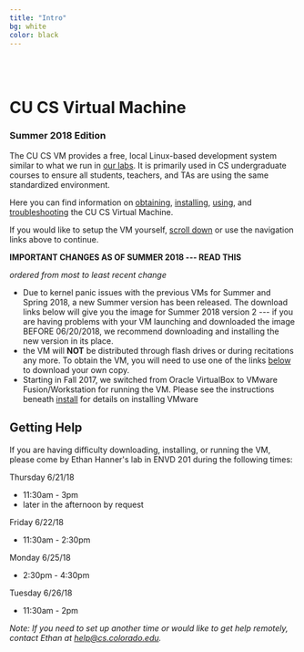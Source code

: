```yaml
---
title: "Intro"
bg: white
color: black
---
```


<div class="center">    
     <span class="center fa-stack subtlecircle" style="font-size:100px; background:#e8e8e8">
           <i class="fa fa-circle fa-stack-2x text-white"></i>
           <i class="fa fa-desktop fa-stack-1x text-black"></i>
     </span>
     <br>
     <br>
</div>

# CU CS Virtual Machine

### Summer 2018 Edition

The CU CS VM provides a free, local Linux-based development system
similar to what we run in
[our labs](https://csel.cs.colorado.edu). It is primarily used in CS
undergraduate courses to ensure all students, teachers, and TAs are
using the same standardized environment.

Here you can find information on [obtaining](#obtain),
[installing](#install), [using](#usage), and [troubleshooting](#faq)
the CU CS Virtual Machine.

If you would like to setup the VM yourself, [scroll down](#obtain) or
use the navigation links above to continue.

**IMPORTANT CHANGES AS OF SUMMER 2018 --- READ THIS**

*ordered from most to least recent change*

- Due to kernel panic issues with the previous VMs for Summer and Spring 2018, a new Summer version has been released. The download links below will give you the image for Summer 2018 version 2 --- if you are having problems with your VM launching and downloaded the image BEFORE 06/20/2018, we recommend downloading and installing the new version in its place.
- the VM will **NOT** be distributed through flash drives or during recitations any more. To obtain the VM, you will need to use one of the links [below](#obtain) to download your own copy.
- Starting in Fall 2017, we switched from Oracle VirtualBox to VMware Fusion/Workstation for running the VM. Please see the instructions beneath [install](#install) for details on installing VMware


## Getting Help

If you are having difficulty downloading, installing, or running the VM,
please come by Ethan Hanner's lab in ENVD 201 during the following times:


Thursday 6/21/18

- 11:30am - 3pm
- later in the afternoon by request

Friday 6/22/18

- 11:30am - 2:30pm

Monday 6/25/18

- 2:30pm - 4:30pm

Tuesday 6/26/18

- 11:30am - 2pm


_Note: If you need to set up another time or would like to get help remotely, 
contact Ethan at [help@cs.colorado.edu](mailto:help@cs.colorado.edu)._
